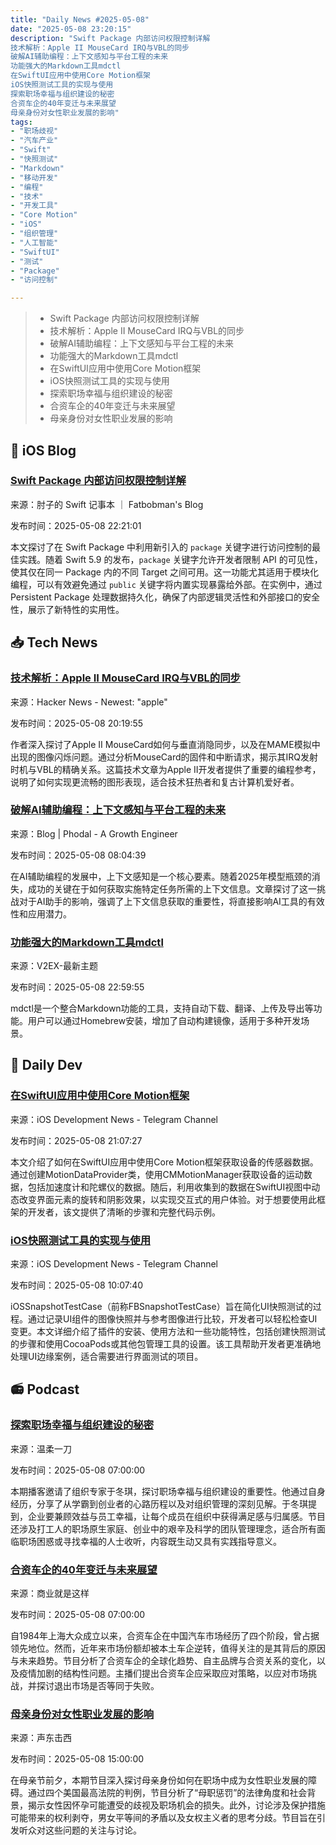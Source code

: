 ```yaml
---
title: "Daily News #2025-05-08"
date: "2025-05-08 23:20:15"
description: "Swift Package 内部访问权限控制详解
技术解析：Apple II MouseCard IRQ与VBL的同步
破解AI辅助编程：上下文感知与平台工程的未来
功能强大的Markdown工具mdctl
在SwiftUI应用中使用Core Motion框架
iOS快照测试工具的实现与使用
探索职场幸福与组织建设的秘密
合资车企的40年变迁与未来展望
母亲身份对女性职业发展的影响"
tags: 
- "职场歧视"
- "汽车产业"
- "Swift"
- "快照测试"
- "Markdown"
- "移动开发"
- "编程"
- "技术"
- "开发工具"
- "Core Motion"
- "iOS"
- "组织管理"
- "人工智能"
- "SwiftUI"
- "测试"
- "Package"
- "访问控制"

---
```


> - Swift Package 内部访问权限控制详解
> - 技术解析：Apple II MouseCard IRQ与VBL的同步
> - 破解AI辅助编程：上下文感知与平台工程的未来
> - 功能强大的Markdown工具mdctl
> - 在SwiftUI应用中使用Core Motion框架
> - iOS快照测试工具的实现与使用
> - 探索职场幸福与组织建设的秘密
> - 合资车企的40年变迁与未来展望
> - 母亲身份对女性职业发展的影响

## 🍎 iOS Blog

### [Swift Package 内部访问权限控制详解](https://fatbobman.com/zh/snippet/controlling-access-within-a-swift-package/)

来源：肘子的 Swift 记事本 ｜ Fatbobman's Blog

发布时间：2025-05-08 22:21:01

本文探讨了在 Swift Package 中利用新引入的 `package` 关键字进行访问控制的最佳实践。随着 Swift 5.9 的发布，`package` 关键字允许开发者限制 API 的可见性，使其仅在同一 Package 内的不同 Target 之间可用。这一功能尤其适用于模块化编程，可以有效避免通过 `public` 关键字将内置实现暴露给外部。在实例中，通过 Persistent Package 处理数据持久化，确保了内部逻辑灵活性和外部接口的安全性，展示了新特性的实用性。

## 📥 Tech News

### [技术解析：Apple II MouseCard IRQ与VBL的同步](https://www.colino.net/wordpress/en/archives/2025/05/08/yes-the-apple-ii-mousecard-irq-is-synced-to-the-vbl/)

来源：Hacker News - Newest: "apple"

发布时间：2025-05-08 20:19:55

作者深入探讨了Apple II MouseCard如何与垂直消隐同步，以及在MAME模拟中出现的图像闪烁问题。通过分析MouseCard的固件和中断请求，揭示其IRQ发射时机与VBL的精确关系。这篇技术文章为Apple II开发者提供了重要的编程参考，说明了如何实现更流畅的图形表现，适合技术狂热者和复古计算机爱好者。

### [破解AI辅助编程：上下文感知与平台工程的未来](http://www.phodal.com/blog/ai-friendly-platform-enginneering/)

来源：Blog | Phodal - A Growth Engineer

发布时间：2025-05-08 08:04:39

在AI辅助编程的发展中，上下文感知是一个核心要素。随着2025年模型瓶颈的消失，成功的关键在于如何获取实施特定任务所需的上下文信息。文章探讨了这一挑战对于AI助手的影响，强调了上下文信息获取的重要性，将直接影响AI工具的有效性和应用潜力。

### [功能强大的Markdown工具mdctl](https://www.v2ex.com/t/1130539)

来源：V2EX-最新主题

发布时间：2025-05-08 22:59:55

mdctl是一个整合Markdown功能的工具，支持自动下载、翻译、上传及导出等功能。用户可以通过Homebrew安装，增加了自动构建镜像，适用于多种开发场景。

## 💾 Daily Dev

### [在SwiftUI应用中使用Core Motion框架](https://www.createwithswift.com/using-core-motion-within-a-swiftui-application/)

来源：iOS Development News - Telegram Channel

发布时间：2025-05-08 21:07:27

本文介绍了如何在SwiftUI应用中使用Core Motion框架获取设备的传感器数据。通过创建MotionDataProvider类，使用CMMotionManager获取设备的运动数据，包括加速度计和陀螺仪的数据。随后，利用收集到的数据在SwiftUI视图中动态改变界面元素的旋转和阴影效果，以实现交互式的用户体验。对于想要使用此框架的开发者，该文提供了清晰的步骤和完整代码示例。

### [iOS快照测试工具的实现与使用](https://github.com/uber/ios-snapshot-test-case)

来源：iOS Development News - Telegram Channel

发布时间：2025-05-08 10:07:40

iOSSnapshotTestCase（前称FBSnapshotTestCase）旨在简化UI快照测试的过程。通过记录UI组件的图像快照并与参考图像进行比较，开发者可以轻松检查UI变更。本文详细介绍了插件的安装、使用方法和一些功能特性，包括创建快照测试的步骤和使用CocoaPods或其他包管理工具的设置。该工具帮助开发者更准确地处理UI边缘案例，适合需要进行界面测试的项目。

## 📻 Podcast

### [探索职场幸福与组织建设的秘密](https://www.xiaoyuzhoufm.com/episode/681b69f2db57cd35f709ac9f)

来源：温柔一刀

发布时间：2025-05-08 07:00:00

本期播客邀请了组织专家于冬琪，探讨职场幸福与组织建设的重要性。他通过自身经历，分享了从学霸到创业者的心路历程以及对组织管理的深刻见解。于冬琪提到，企业要兼顾效益与员工幸福，让每个成员在组织中获得满足感与归属感。节目还涉及打工人的职场原生家庭、创业中的艰辛及科学的团队管理理念，适合所有面临职场困惑或寻找幸福的人士收听，内容既生动又具有实践指导意义。

### [合资车企的40年变迁与未来展望](https://www.xiaoyuzhoufm.com/episode/681b64dcd8d622bb8055fb1e)

来源：商业就是这样

发布时间：2025-05-08 07:00:00

自1984年上海大众成立以来，合资车企在中国汽车市场经历了四个阶段，曾占据领先地位。然而，近年来市场份额却被本土车企逆转，值得关注的是其背后的原因与未来趋势。节目分析了合资车企的全球化趋势、自主品牌与合资关系的变化，以及疫情加剧的结构性问题。主播们提出合资车企应采取应对策略，以应对市场挑战，并探讨退出市场是否等同于失败。

### [母亲身份对女性职业发展的影响](https://www.xiaoyuzhoufm.com/episode/681c56c7d231129fe3ef80f2)

来源：声东击西

发布时间：2025-05-08 15:00:00

在母亲节前夕，本期节目深入探讨母亲身份如何在职场中成为女性职业发展的障碍。通过四个美国最高法院的判例，节目分析了“母职惩罚”的法律角度和社会背景，揭示女性因怀孕可能遭受的歧视及职场机会的损失。此外，讨论涉及保护措施可能带来的权利剥夺，男女平等间的矛盾以及女权主义者的思考分歧。节目旨在引发听众对这些问题的关注与讨论。
